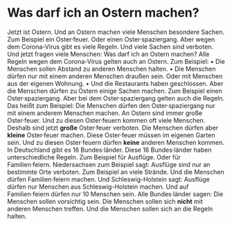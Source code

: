 # Was darf ich an Ostern machen?

Jetzt ist Ostern. Und an Ostern machen viele Menschen besondere Sachen. Zum Beispiel ein Oster·feuer. Oder einen Oster·spaziergang. Aber wegen dem Corona-Virus gibt es viele Regeln. Und viele Sachen sind verboten. Und jetzt fragen viele Menschen: Was darf ich an Ostern machen? 
Alle Regeln wegen dem Corona-Virus gelten auch an Ostern. Zum Beispiel: • Die Menschen sollen Abstand zu anderen Menschen halten. • Die Menschen dürfen nur mit einem anderen Menschen draußen sein. Oder mit Menschen aus der eigenen Wohnung. • Und die Restaurants haben geschlossen. 
Aber die Menschen dürfen zu Ostern einige Sachen machen. Zum Beispiel einen Oster·spaziergang. Aber bei dem Oster·spaziergang gelten auch die Regeln. Das heißt zum Beispiel: Die Menschen dürfen den Oster·spaziergang nur mit einem anderem Menschen machen. 
An Ostern sind immer große Oster·feuer. Und zu diesen Oster·feuern kommen oft viele Menschen. Deshalb sind jetzt **große** Oster·feuer verboten. Die Menschen dürfen aber **kleine** Oster·feuer machen. Diese Oster·feuer müssen im eigenen Garten sein. Und zu diesen Oster·feuern dürfen **keine** anderen Menschen kommen. 
In Deutschland gibt es 16 Bundes·länder. Diese 16 Bundes·länder haben unterschiedliche Regeln. Zum Beispiel für Ausflüge. Oder für Familien·feiern. Niedersachsen zum Beispiel sagt: Ausflüge sind nur an bestimmte Orte verboten. Zum Beispiel an viele Strände. Und die Menschen dürfen Familien·feiern machen. Und Schleswig-Holstein sagt: Ausflüge dürfen nur Menschen aus Schleswig-Holstein machen. Und auf Familien·feiern dürfen nur 10 Menschen sein. 
Alle Bundes·länder sagen: Die Menschen sollen vorsichtig sein. Die Menschen sollen sich **nicht** mit anderen Menschen treffen. Und die Menschen sollen sich an die Regeln halten. 
